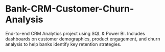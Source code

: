 # Bank-CRM-Customer-Churn-Analysis
End-to-end CRM Analytics project using SQL &amp; Power BI. Includes dashboards on customer demographics, product engagement, and churn analysis to help banks identify key retention strategies.
